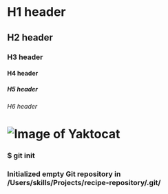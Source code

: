 # H1 header
## H2 header
### H3 header
#### H4 header
##### H5 header
###### H6 header

# ![Image of Yaktocat](https://octodex.github.com/images/yaktocat.png)

### $ git init
### Initialized empty Git repository in /Users/skills/Projects/recipe-repository/.git/
